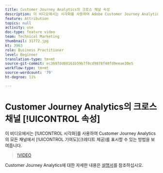 ```yaml
---
title: Customer Journey Analytics의 크로스 채널 속성
description: 이 비디오에서는 시각화를 사용하여 Adobe Customer Journey Analytics의 모든 채널에 기여도(크레디트 제공)를 표시할 수 있는 방법을 보여줍니다.
feature: Attribution
topics: null
activity: use
doc-type: feature video
team: Technical Marketing
thumbnail: 31772.jpg
kt: 3963
role: Business Practitioner
level: Beginner
translation-type: tm+mt
source-git-commit: ec3697dd60161b59b7f0cd9878f40fd9eeae30e5
workflow-type: tm+mt
source-wordcount: '79'
ht-degree: 11%

---
```



# Customer Journey Analytics의 크로스 채널 [!UICONTROL 속성]

이 비디오에서는 [!UICONTROL 시각화]를 사용하여 Customer Journey Analytics의 모든 채널에서 [!UICONTROL 기여도](크레디트 제공)를 표시할 수 있는 방법을 보여줍니다.

>[!VIDEO](https://video.tv.adobe.com/v/31772/?quality=12)

Customer Journey Analytics에 대한 자세한 내용은 [설명서](https://docs.adobe.com/content/help/ko-KR/analytics-platform/using/cja-landing.html)를 참조하십시오.
